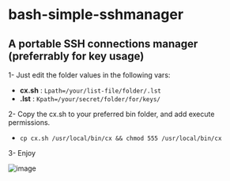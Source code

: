 # bash-simple-sshmanager
## A portable SSH connections manager (preferrably for key usage)
1- Just edit the folder values  in the following vars:
  - **cx.sh** : `Lpath=/your/list-file/folder/.lst`
  - **.lst** : `Kpath=/your/secret/folder/for/keys/`

2- Copy the cx.sh to your preferred bin folder, and add execute permissions.
  - `cp cx.sh /usr/local/bin/cx && chmod 555 /usr/local/bin/cx`

3- Enjoy

![image](https://github.com/ndcast/bash-simple-sshmanager/assets/1028552/eb94e037-a549-4467-8e51-16188cf5d5a0)

